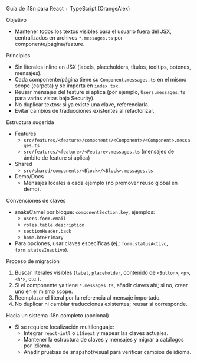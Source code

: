Guía de i18n para React + TypeScript (OrangeAlex)

Objetivo
- Mantener todos los textos visibles para el usuario fuera del JSX, centralizados en archivos `*.messages.ts` por componente/página/feature.

Principios
- Sin literales inline en JSX (labels, placeholders, títulos, tooltips, botones, mensajes).
- Cada componente/página tiene su `Component.messages.ts` en el mismo scope (carpeta) y se importa en `index.tsx`.
- Reusar mensajes del feature si aplica (por ejemplo, `Users.messages.ts` para varias vistas bajo Security).
- No duplicar textos: si ya existe una clave, referenciarla.
- Evitar cambios de traducciones existentes al refactorizar.

Estructura sugerida
- Features
  - `src/features/<feature>/components/<Component>/<Component>.messages.ts`
  - `src/features/<feature>/<Feature>.messages.ts` (mensajes de ámbito de feature si aplica)
- Shared
  - `src/shared/components/<Block>/<Block>.messages.ts`
- Demo/Docs
  - Mensajes locales a cada ejemplo (no promover reuso global en demo).

Convenciones de claves
- snakeCamel por bloque: `componentSection.key`, ejemplos:
  - `users.form.email`
  - `roles.table.description`
  - `sectionHeader.back`
  - `home.btnPrimary`
- Para opciones, usar claves específicas (ej.: `form.statusActivo`, `form.statusInactivo`).

Proceso de migración
1. Buscar literales visibles (`label`, `placeholder`, contenido de `<Button>`, `<p>`, `<h*>`, etc.).
2. Si el componente ya tiene `*.messages.ts`, añadir claves ahí; si no, crear uno en el mismo scope.
3. Reemplazar el literal por la referencia al mensaje importado.
4. No duplicar ni cambiar traducciones existentes; reusar si corresponde.

Hacia un sistema i18n completo (opcional)
- Si se requiere localización multilenguaje:
  - Integrar `react-intl` o `i18next` y mapear las claves actuales.
  - Mantener la estructura de claves y mensajes y migrar a catálogos por idioma.
  - Añadir pruebas de snapshot/visual para verificar cambios de idioma.

